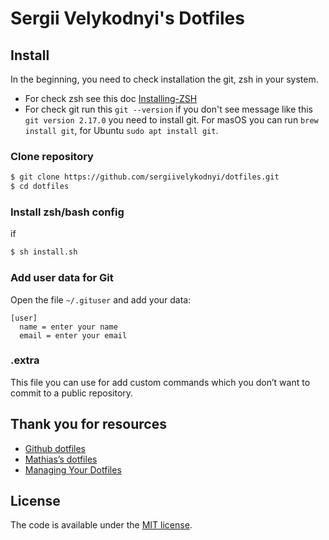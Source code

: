 # Sergii Velykodnyi's Dotfiles

## Install

In the beginning, you need to check installation the git, zsh in your system.
  * For check zsh see this doc [Installing-ZSH](https://github.com/robbyrussell/oh-my-zsh/wiki/Installing-ZSH)
  * For check git run this `git --version` if you don't see message like this `git version 2.17.0` you need to install git. For masOS you can run `brew install git`, for Ubuntu `sudo apt install git`.

### Clone repository

```bash
$ git clone https://github.com/sergiivelykodnyi/dotfiles.git
$ cd dotfiles
```

### Install zsh/bash config
if
```bash
$ sh install.sh
```

### Add user data for Git

Open the file `~/.gituser` and add your data:
```
[user]
  name = enter your name
  email = enter your email
```

### .extra

This file you can use for add custom commands which you don’t want to commit to a public repository.


## Thank you for resources
* [Github dotfiles](https://dotfiles.github.io/)
* [Mathias’s dotfiles](https://github.com/mathiasbynens/dotfiles)
* [Managing Your Dotfiles](http://www.anishathalye.com/2014/08/03/managing-your-dotfiles/)

## License

The code is available under the [MIT license](LICENSE).
